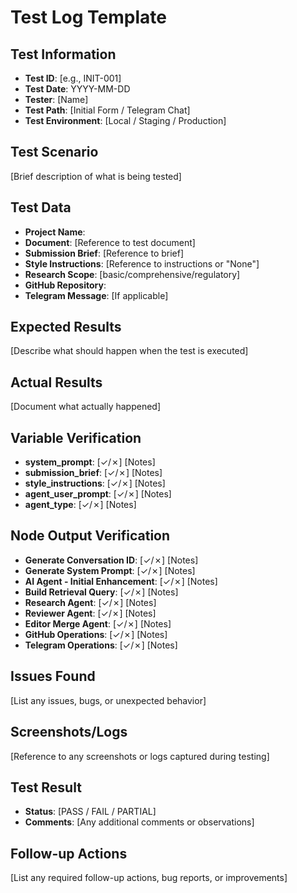 # Test Log Template

## Test Information
- **Test ID**: [e.g., INIT-001]
- **Test Date**: YYYY-MM-DD
- **Tester**: [Name]
- **Test Path**: [Initial Form / Telegram Chat]
- **Test Environment**: [Local / Staging / Production]

## Test Scenario
[Brief description of what is being tested]

## Test Data
- **Project Name**: 
- **Document**: [Reference to test document]
- **Submission Brief**: [Reference to brief]
- **Style Instructions**: [Reference to instructions or "None"]
- **Research Scope**: [basic/comprehensive/regulatory]
- **GitHub Repository**: 
- **Telegram Message**: [If applicable]

## Expected Results
[Describe what should happen when the test is executed]

## Actual Results
[Document what actually happened]

## Variable Verification
- **system_prompt**: [✓/✗] [Notes]
- **submission_brief**: [✓/✗] [Notes]
- **style_instructions**: [✓/✗] [Notes]
- **agent_user_prompt**: [✓/✗] [Notes]
- **agent_type**: [✓/✗] [Notes]

## Node Output Verification
- **Generate Conversation ID**: [✓/✗] [Notes]
- **Generate System Prompt**: [✓/✗] [Notes]
- **AI Agent - Initial Enhancement**: [✓/✗] [Notes]
- **Build Retrieval Query**: [✓/✗] [Notes]
- **Research Agent**: [✓/✗] [Notes]
- **Reviewer Agent**: [✓/✗] [Notes]
- **Editor Merge Agent**: [✓/✗] [Notes]
- **GitHub Operations**: [✓/✗] [Notes]
- **Telegram Operations**: [✓/✗] [Notes]

## Issues Found
[List any issues, bugs, or unexpected behavior]

## Screenshots/Logs
[Reference to any screenshots or logs captured during testing]

## Test Result
- **Status**: [PASS / FAIL / PARTIAL]
- **Comments**: [Any additional comments or observations]

## Follow-up Actions
[List any required follow-up actions, bug reports, or improvements]
